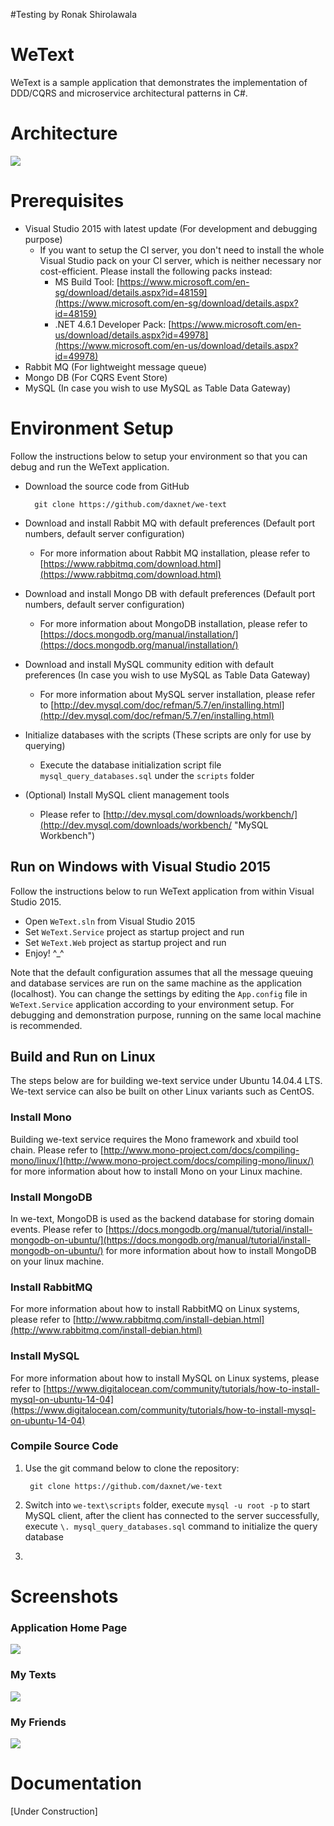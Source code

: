 #Testing by Ronak Shirolawala

# WeText
WeText is a sample application that demonstrates the implementation of DDD/CQRS and microservice architectural patterns in C#.

# Architecture
![](https://raw.githubusercontent.com/wiki/daxnet/we-text/img/Architecture.png)

# Prerequisites
- Visual Studio 2015 with latest update (For development and debugging purpose)
	- If you want to setup the CI server, you don't need to install the whole Visual Studio pack on your CI server, which is neither necessary nor cost-efficient. Please install the following packs instead:
		- MS Build Tool: [https://www.microsoft.com/en-sg/download/details.aspx?id=48159](https://www.microsoft.com/en-sg/download/details.aspx?id=48159)
		- .NET 4.6.1 Developer Pack: [https://www.microsoft.com/en-us/download/details.aspx?id=49978](https://www.microsoft.com/en-us/download/details.aspx?id=49978)
- Rabbit MQ (For lightweight message queue)
- Mongo DB (For CQRS Event Store)
- MySQL (In case you wish to use MySQL as Table Data Gateway)

# Environment Setup
Follow the instructions below to setup your environment so that you can debug and run the WeText application.

- Download the source code from GitHub

		git clone https://github.com/daxnet/we-text
-  Download and install Rabbit MQ with default preferences (Default port numbers, default server configuration)
	-  For more information about Rabbit MQ installation, please refer to [https://www.rabbitmq.com/download.html](https://www.rabbitmq.com/download.html)
-  Download and install Mongo DB with default preferences (Default port numbers, default server configuration)
	-  For more information about MongoDB installation, please refer to [https://docs.mongodb.org/manual/installation/](https://docs.mongodb.org/manual/installation/)
-  Download and install MySQL community edition with default preferences (In case you wish to use MySQL as Table Data Gateway)
	-  For more information about MySQL server installation, please refer to [http://dev.mysql.com/doc/refman/5.7/en/installing.html](http://dev.mysql.com/doc/refman/5.7/en/installing.html)
-  Initialize databases with the scripts (These scripts are only for use by querying)
	-  Execute the database initialization script file `mysql_query_databases.sql` under the `scripts` folder
-  (Optional) Install MySQL client management tools
	-  Please refer to [http://dev.mysql.com/downloads/workbench/](http://dev.mysql.com/downloads/workbench/ "MySQL Workbench")

## Run on Windows with Visual Studio 2015
Follow the instructions below to run WeText application from within Visual Studio 2015.

-  Open `WeText.sln` from Visual Studio 2015
-  Set `WeText.Service` project as startup project and run
-  Set `WeText.Web` project as startup project and run
-  Enjoy! ^_^

Note that the default configuration assumes that all the message queuing and database services are run on the same machine as the application (localhost). You can change the settings by editing the `App.config` file in `WeText.Service` application according to your environment setup. For debugging and demonstration purpose, running on the same local machine is recommended.

## Build and Run on Linux
The steps below are for building we-text service under Ubuntu 14.04.4 LTS. We-text service can also be built on other Linux variants such as CentOS.
### Install Mono
Building we-text service requires the Mono framework and xbuild tool chain. Please refer to [http://www.mono-project.com/docs/compiling-mono/linux/](http://www.mono-project.com/docs/compiling-mono/linux/) for more information about how to install Mono on your Linux machine.

### Install MongoDB
In we-text, MongoDB is used as the backend database for storing domain events. Please refer to [https://docs.mongodb.org/manual/tutorial/install-mongodb-on-ubuntu/](https://docs.mongodb.org/manual/tutorial/install-mongodb-on-ubuntu/) for more information about how to install MongoDB on your linux machine.

### Install RabbitMQ
For more information about how to install RabbitMQ on Linux systems, please refer to [http://www.rabbitmq.com/install-debian.html](http://www.rabbitmq.com/install-debian.html)

### Install MySQL
For more information about how to install MySQL on Linux systems, please refer to [https://www.digitalocean.com/community/tutorials/how-to-install-mysql-on-ubuntu-14-04](https://www.digitalocean.com/community/tutorials/how-to-install-mysql-on-ubuntu-14-04)

### Compile Source Code
1. Use the git command below to clone the repository:

		git clone https://github.com/daxnet/we-text
2. Switch into `we-text\scripts` folder, execute `mysql -u root -p` to start MySQL client, after the client has connected to the server successfully, execute `\. mysql_query_databases.sql` command to initialize the query database
3. 

# Screenshots
### Application Home Page
![](https://raw.githubusercontent.com/wiki/daxnet/we-text/img/ApplicationHomePage.png)

### My Texts
![](https://raw.githubusercontent.com/wiki/daxnet/we-text/img/ApplicationMyTexts.png)

### My Friends
![](https://raw.githubusercontent.com/wiki/daxnet/we-text/img/ApplicationMyFriends.png)

# Documentation
[Under Construction]
